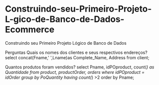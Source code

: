 # Construindo-seu-Primeiro-Projeto-L-gico-de-Banco-de-Dados-Ecommerce
Construindo seu Primeiro Projeto Lógico de Banco de Dados

Perguntas
Quais os nomes dos clientes e seus respectivos endereços?
select concat(Fname,' ',Lname)as Complete_Name, Address from client;


Quantos produtos foram vendidos?
select Pname, idPOproduct, count(*) as Quantidade
from product, productOrder, orders
where idPOproduct = idOrder
group by PoQuantity
having count(*) >2
order by Pname;
